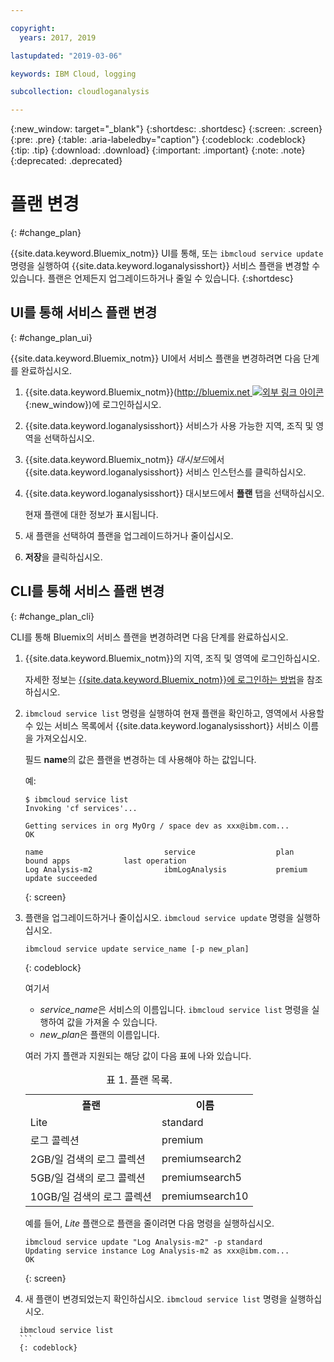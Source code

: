 ```yaml
---

copyright:
  years: 2017, 2019

lastupdated: "2019-03-06"

keywords: IBM Cloud, logging

subcollection: cloudloganalysis

---
```


{:new_window: target="_blank"}
{:shortdesc: .shortdesc}
{:screen: .screen}
{:pre: .pre}
{:table: .aria-labeledby="caption"}
{:codeblock: .codeblock}
{:tip: .tip}
{:download: .download}
{:important: .important}
{:note: .note}
{:deprecated: .deprecated}


# 플랜 변경
{: #change_plan}

{{site.data.keyword.Bluemix_notm}} UI를 통해, 또는 `ibmcloud service update` 명령을 실행하여 {{site.data.keyword.loganalysisshort}} 서비스 플랜을 변경할 수 있습니다. 플랜은 언제든지 업그레이드하거나 줄일 수 있습니다.
{:shortdesc}

## UI를 통해 서비스 플랜 변경
{: #change_plan_ui}

{{site.data.keyword.Bluemix_notm}} UI에서 서비스 플랜을 변경하려면 다음 단계를 완료하십시오.

1. {{site.data.keyword.Bluemix_notm}}([http://bluemix.net ![외부 링크 아이콘](../../../icons/launch-glyph.svg "외부 링크 아이콘")](http://bluemix.net){:new_window})에 로그인하십시오. 

2. {{site.data.keyword.loganalysisshort}} 서비스가 사용 가능한 지역, 조직 및 영역을 선택하십시오.  

3. {{site.data.keyword.Bluemix_notm}} *대시보드*에서 {{site.data.keyword.loganalysisshort}} 서비스 인스턴스를 클릭하십시오. 
    
4. {{site.data.keyword.loganalysisshort}} 대시보드에서 **플랜** 탭을 선택하십시오.

    현재 플랜에 대한 정보가 표시됩니다.
	
5. 새 플랜을 선택하여 플랜을 업그레이드하거나 줄이십시오. 

6. **저장**을 클릭하십시오.




## CLI를 통해 서비스 플랜 변경
{: #change_plan_cli}

CLI를 통해 Bluemix의 서비스 플랜을 변경하려면 다음 단계를 완료하십시오.

1. {{site.data.keyword.Bluemix_notm}}의 지역, 조직 및 영역에 로그인하십시오. 

    자세한 정보는 [{{site.data.keyword.Bluemix_notm}}에 로그인하는 방법](/docs/services/CloudLogAnalysis/qa?topic=cloudloganalysis-cli_qa#login)을 참조하십시오.
	
2. `ibmcloud service list` 명령을 실행하여 현재 플랜을 확인하고, 영역에서 사용할 수 있는 서비스 목록에서 {{site.data.keyword.loganalysisshort}} 서비스 이름을 가져오십시오. 

    필드 **name**의 값은 플랜을 변경하는 데 사용해야 하는 값입니다. 

    예:
	
	```
	$ ibmcloud service list
    Invoking 'cf services'...

    Getting services in org MyOrg / space dev as xxx@ibm.com...
    OK

    name                           service                  plan             bound apps            last operation
    Log Analysis-m2                ibmLogAnalysis           premium                                update succeeded
    ```
	{: screen}
    
3. 플랜을 업그레이드하거나 줄이십시오. `ibmcloud service update` 명령을 실행하십시오.
    
	```
	ibmcloud service update service_name [-p new_plan]
	```
	{: codeblock}
	
	여기서 
	
	* *service_name*은 서비스의 이름입니다. `ibmcloud service list` 명령을 실행하여 값을 가져올 수 있습니다.
	* *new_plan*은 플랜의 이름입니다.
	
	여러 가지 플랜과 지원되는 해당 값이 다음 표에 나와 있습니다.
	
	<table>
	  <caption>표 1. 플랜 목록.</caption>
	  <tr>
	    <th>플랜</th>
	    <th>이름</th>
	  </tr>
	  <tr>
	    <td>Lite</td>
	    <td>standard</td>
	  </tr>
	  <tr>
	    <td>로그 콜렉션</td>
	    <td>premium</td>
	  </tr>
	  <tr>
	    <td>2GB/일 검색의 로그 콜렉션</td>
	    <td>premiumsearch2</td>
	  </tr>
	  <tr>
	    <td>5GB/일 검색의 로그 콜렉션</td>
	    <td>premiumsearch5</td>
	  </tr>
	  <tr>
	    <td>10GB/일 검색의 로그 콜렉션</td>
	    <td>premiumsearch10</td>
	  </tr>
	</table>
	
	예를 들어, *Lite* 플랜으로 플랜을 줄이려면 다음 명령을 실행하십시오.
	
	```
	ibmcloud service update "Log Analysis-m2" -p standard
    Updating service instance Log Analysis-m2 as xxx@ibm.com...
    OK
	```
	{: screen}

4. 새 플랜이 변경되었는지 확인하십시오. `ibmcloud service list` 명령을 실행하십시오.

  ```
	ibmcloud service list
	```
	{: codeblock}






